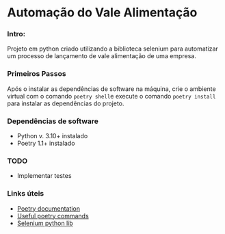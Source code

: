 # Automação do Vale Alimentação

### Intro:

Projeto em python criado utilizando a biblioteca selenium para automatizar um processo de lançamento de vale alimentação de uma empresa.

### Primeiros Passos
Após o instalar as dependências de software na máquina, crie o ambiente virtual com o comando `poetry shell`e execute o comando `poetry install` para instalar as dependências do projeto.

### Dependências de software
- Python v. 3.10+ instalado
- Poetry 1.1+ instalado

### TODO
- Implementar testes

### Links úteis
- [Poetry documentation](https://python-poetry.org/docs/)
- [Useful poetry commands](https://pythonbiellagroup.it/en/gestire-dipendenze/poetry-advance/)
- [Selenium python lib](https://pypi.org/project/selenium/)
